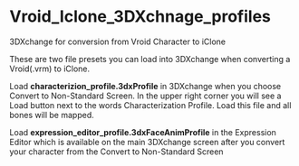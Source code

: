 # Vroid_Iclone_3DXchnage_profiles
3DXchange for conversion from Vroid Character to iClone

These are two file presets you can load into 3DXchange when converting a Vroid(.vrm) to iClone.

Load **characterizion_profile.3dxProfile** in 3DXchange when you choose Convert to Non-Standard Screen.  In the upper right corner you will see a Load button next to the words Characterization Profile.  Load this file and all bones will be mapped.

Load **expression_editor_profile.3dxFaceAnimProfile** in the Expression Editor which is available on the main 3DXchange screen after you convert your character from the Convert to Non-Standard Screen


